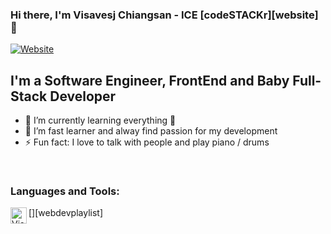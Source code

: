### Hi there, I'm Visavesj Chiangsan - ICE [codeSTACKr][website] 👋

[![Website](https://img.shields.io/website?label=visavesj.info&style=for-the-badge&url=https%3A%2F%2Fvisavesj.info)](https://visavesj.info)

## I'm a Software Engineer, FrontEnd and Baby Full-Stack Developer

- 🌱 I’m currently learning everything 🤣
- 👯 I’m fast learner and alway find passion for my development
- ⚡ Fun fact: I love to talk with people and play piano / drums

<br />

### Languages and Tools:

[<img align="left" alt="Visual Studio Code" width="26px"/>][webdevplaylist]
